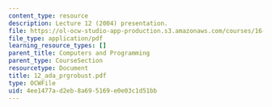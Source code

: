 ```yaml
---
content_type: resource
description: Lecture 12 (2004) presentation.
file: https://ol-ocw-studio-app-production.s3.amazonaws.com/courses/16-01-unified-engineering-i-ii-iii-iv-fall-2005-spring-2006/4ee1477ad2eb8a695169e0e03c1d51bb_12_ada_prgrobust.pdf
file_type: application/pdf
learning_resource_types: []
parent_title: Computers and Programming
parent_type: CourseSection
resourcetype: Document
title: 12_ada_prgrobust.pdf
type: OCWFile
uid: 4ee1477a-d2eb-8a69-5169-e0e03c1d51bb
---
```

